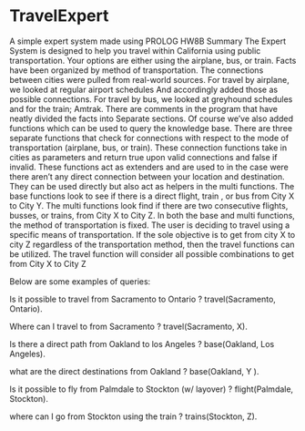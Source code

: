 # TravelExpert
A simple expert system made using PROLOG
HW8B Summary
The Expert System is designed to help you travel within California using public transportation. Your options are either using the airplane, bus, or train.
Facts have been organized by method of transportation. The connections between cities were pulled from real-world sources. For travel by airplane, we looked at regular airport schedules
And accordingly added those as possible connections. For travel by bus, we looked at greyhound schedules and for the train; Amtrak. There are comments in the program that have neatly divided the facts into 
Separate sections. 
Of course we’ve also added functions which can be used to query the knowledge base. There are three separate functions that check for connections with respect to the mode of transportation (airplane, bus, or train).
These connection functions take in cities as parameters and return true upon valid connections and false if invalid. These functions act as extenders and are used to in the case were there aren’t any direct connection between your location and destination. They can be used directly but also act as helpers in the multi functions. The base functions look to see if there is a direct flight, train , or bus from City X to City Y. The multi functions look find if there are two consecutive flights, busses, or trains, from City X to City Z. In both the base and multi functions, the method of transportation is fixed. The user is deciding to travel using a specific means of transportation. If the sole objective is to get from city X to city Z regardless of the transportation method, then the travel functions can be utilized. The travel function will consider all possible combinations to get from City X to City Z 

Below are some examples of queries: 

Is it possible to travel from Sacramento to Ontario ?
travel(Sacramento, Ontario).

Where can I travel to from Sacramento ? 
travel(Sacramento, X).

Is there a direct path from Oakland to los Angeles ?
base(Oakland, Los Angeles).

what are the direct destinations from Oakland ?
base(Oakland, Y ).

Is it possible to fly from Palmdale to Stockton (w/ layover) ?
flight(Palmdale, Stockton).

where can I go from Stockton using the train ?
trains(Stockton, Z).
